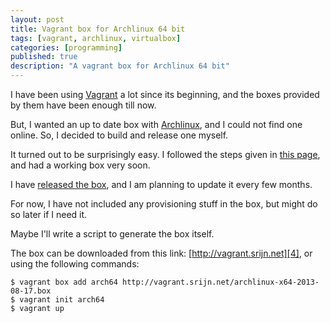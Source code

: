 ```yaml
---
layout: post
title: Vagrant box for Archlinux 64 bit
tags: [vagrant, archlinux, virtualbox]
categories: [programming]
published: true
description: "A vagrant box for Archlinux 64 bit"
---
```


I have been using [Vagrant][1] a lot since its beginning, and the boxes provided by them have been enough till now.

But, I wanted an up to date box with [Archlinux][2], and I could not find one online. So, I decided to build and release one myself.

It turned out to be surprisingly easy. I followed the steps given in [this page][3], and had a working box very soon.

I have [released the box][4], and I am planning to update it every few months.

For now, I have not included any provisioning stuff in the box, but might do so later if I need it.

Maybe I'll write a script to generate the box itself.

The box can be downloaded from this link: [http://vagrant.srijn.net][4], or using the following commands:

    $ vagrant box add arch64 http://vagrant.srijn.net/archlinux-x64-2013-08-17.box
    $ vagrant init arch64
    $ vagrant up

[1]: http://www.vagrantup.com/
[2]: https://www.archlinux.org/
[3]: https://github.com/okfn/ckan/wiki/How-to-Create-a-CentOS-Vagrant-Base-Box
[4]: http://vagrant.srijn.net/
